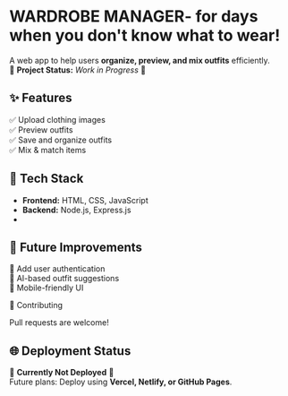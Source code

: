 # WARDROBE MANAGER- for days when you don't know what to wear!
A web app to help users **organize, preview, and mix outfits** efficiently.  
🚧 **Project Status:** *Work in Progress* 🚧

## ✨ Features  
✅ Upload clothing images  
✅ Preview outfits  
✅ Save and organize outfits  
✅ Mix & match items  

## 🚀 Tech Stack  
- **Frontend:** HTML, CSS, JavaScript  
- **Backend:** Node.js, Express.js
- 
## 📌 Future Improvements  
🔹 Add user authentication  
🔹 AI-based outfit suggestions  
🔹 Mobile-friendly UI 

📢 Contributing

Pull requests are welcome!

## 🌐 Deployment Status
🚧 **Currently Not Deployed** 🚧  
Future plans: Deploy using **Vercel, Netlify, or GitHub Pages**.
